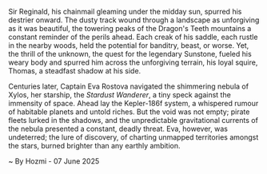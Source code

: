 
Sir Reginald, his chainmail gleaming under the midday sun, spurred his destrier onward.  The dusty track wound through a landscape as unforgiving as it was beautiful, the towering peaks of the Dragon's Teeth mountains a constant reminder of the perils ahead.  Each creak of his saddle, each rustle in the nearby woods, held the potential for banditry, beast, or worse.  Yet, the thrill of the unknown, the quest for the legendary Sunstone, fueled his weary body and spurred him across the unforgiving terrain, his loyal squire, Thomas, a steadfast shadow at his side.


Centuries later, Captain Eva Rostova navigated the shimmering nebula of Xylos, her starship, the *Stardust Wanderer*, a tiny speck against the immensity of space.  Ahead lay the Kepler-186f system, a whispered rumour of habitable planets and untold riches.  But the void was not empty; pirate fleets lurked in the shadows, and the unpredictable gravitational currents of the nebula presented a constant, deadly threat.  Eva, however, was undeterred; the lure of discovery, of charting unmapped territories amongst the stars, burned brighter than any earthly ambition.

~ By Hozmi - 07 June 2025
